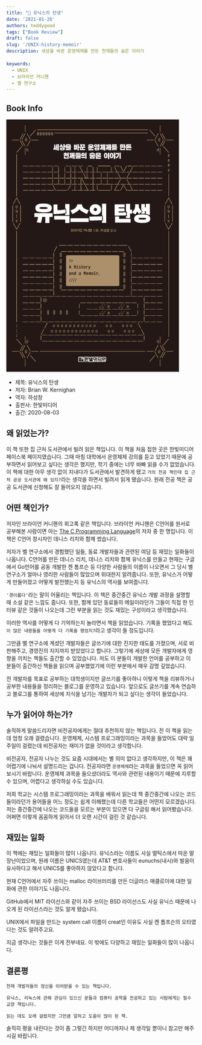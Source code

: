```yaml
---  
title: "📖 유닉스의 탄생"  
date: '2021-01-28'
authors: teddygood
tags: ["Book Review"]
draft: false
slug: '/UNIX-history-memoir'
description: 세상을 바꾼 운영체제를 만든 천재들의 숨은 이야기

keywords:
  - UNIX
  - 브라이언 커니핸
  - 벨 연구소
---
```


## Book Info

[![책](../assets/review/UNIX-history-and-memoir.jpg)](http://www.kyobobook.co.kr/product/detailViewKor.laf?ejkGb=KOR&mallGb=KOR&barcode=9791162243282&orderClick=LEa&Kc=)

- 제목: 유닉스의 탄생
- 저자: Brian W. Kernighan
- 역자: 하성창
- 출판사: 한빛미디어
- 출간: 2020-08-03

## 왜 읽었는가?

이 책 또한 집 근처 도서관에서 빌려 읽은 책입니다. 이 책을 처음 접한 곳은 한빛미디어 페이스북 페이지였습니다. 그때 마침 대학에서 운영체제 강의를 듣고 있었기 때문에 공부하면서 읽어보고 싶다는 생각은 했지만, 학기 중에는 너무 바빠 읽을 수가 없었습니다. 이 책에 대한 아무 생각 없이 지내다가 도서관에서 발견하게 됐고 `거의 전공 책인데 집 근처 공공 도서관에 왜 있지?`라는 생각을 하면서 빌려서 읽게 됐습니다. 원래 전공 책은 공공 도서관에 신청해도 잘 들어오지 않습니다.

## 어떤 책인가?

저자인 브라이언 커니핸의 회고록 같은 책입니다. 브라이언 커니핸은 C언어를 원서로 공부해본 사람이면 아는 [The C Programming Language](http://www.kyobobook.co.kr/product/detailViewEng.laf?mallGb=ENG&ejkGb=ENG&barcode=9780131103627)의 저자 중 한 명입니다. 이 책은 C언어 창시자인 데니스 리치와 함께 썼습니다.

저자가 벨 연구소에서 경험했던 일들, 동료 개발자들과 관련된 여담 등 재밌는 일화들이 나옵니다. C언어를 만든 데니스 리치, 데니스 리치와 함께 유닉스를 만들고 현재는 구글에서 Go언어를 공동 개발한 켄 톰프슨 등 다양한 사람들의 이름이 나오면서 그 당시 벨 연구소가 얼마나 영리한 사람들이 많았으며 위대한지 알려줍니다. 또한, 유닉스가 어떻게 만들어졌고 어떻게 발전했는지 등 유닉스의 역사를 보여줍니다.

`'경이롭다'`라는 말이 어울리는 책입니다. 이 책은 중간중간 유닉스 개발 과정을 설명할 때 소설 같은 느낌도 줍니다. 또한, 함께 있던 동료들의 메일이라던가 그들이 직접 한 인터뷰 같은 것들이 나오는데 그런 부분을 읽는 것도 재밌는 구성이라고 생각했습니다.

이러한 역사를 어떻게 다 기억하는지 놀라면서 책을 읽었습니다. 기록을 했었다고 해도 `이 많은 내용들을 어떻게 다 기록을 했었지?`라고 생각이 들 정도입니다.

그만큼 벨 연구소에 계셨던 개발자들은 글쓰기에 대한 진지한 태도를 가졌으며, 서로 비판해주고, 경영진의 지지까지 받았었다고 합니다. 그렇기에 세상에 모든 개발자에게 영향을 끼치는 책들도 출간할 수 있었습니다. 저도 이 분들이 개발한 언어를 공부하고 이 분들이 출간하신 책들을 읽으며 공부했었기에 이런 부분에서 매우 감명 깊었습니다.

전 개발자를 목표로 공부하는 대학생이지만 글쓰기를 좋아하니 이렇게 책을 리뷰하거나 공부한 내용들을 정리하는 블로그를 운영하고 있습니다. 앞으로도 글쓰기를 계속 연습하고 블로그를 통하여 세상에 지식을 남기는 개발자가 되고 싶다는 생각이 들었습니다.

## 누가 읽어야 하는가?

솔직하게 말씀드리자면 비전공자에게는 절대 추천하지 않는 책입니다. 전 이 책을 읽는 데 엄청 오래 걸렸습니다. 운영체제, 시스템 프로그래밍이라는 과목을 들었어도 대략 일주일이 걸렸는데 비전공자는 재미가 없을 것이라고 생각합니다.

비전공자, 전공자 나누는 것도 요즘 시대에서는 별 의미 없다고 생각하지만, 이 책은 꽤 어렵기에 나눠서 설명드리는 겁니다. 전공자라면 `운영체제`라는 과목을 들었으면 꼭 읽어보시기 바랍니다. 운영체제 과목을 들으셨더라도 역사와 관련된 내용이기 때문에 지루할 수 있으며, 어렵다고 생각하실 수도 있습니다.

저희 학교는 시스템 프로그래밍이라는 과목을 배워서 읽는데 책 중간중간에 나오는 코드들이라던가 용어들을 어느 정도는 쉽게 이해했는데 다른 학교들은 어떤지 모르겠습니다. 저는 중간중간에 나오는 코드들을 모르는 부분이 있으면 다 구글링 해서 읽어봤습니다. 어쩌면 이렇게 꼼꼼하게 읽어서 더 오랜 시간이 걸린 것 같습니다.

## 재밌는 일화

이 책에는 재밌는 일화들이 많이 나옵니다. 유닉스라는 이름도 사실 멀틱스에서 따온 말장난이었으며, 원래 이름은 UNICS였는데 AT&T 변호사들이 eunuchs(내시)와 발음이 유사하다고 해서 UNICS를 좋아하지 않았다고 합니다.

현재 C언어에서 자주 쓰이는 malloc 라이브러리를 만든 더글러스 매클로이에 대한 일화에 관한 이야기도 나옵니다.

GitHub에서 MIT 라이선스와 같이 자주 쓰이는 BSD 라이선스도 사실 유닉스 때문에 나오게 된 라이선스라는 것도 알게 됐습니다.

UNIX에서 파일을 만드는 system call 이름이 creat인 이유도 사실 켄 톰프슨의 오타였다는 것도 알려주고요. 

지금 생각나는 것들은 이게 전부네요. 이 밖에도 다양하고 재밌는 일화들이 많이 나옵니다.

## 결론평 

`천재 개발자들의 정신을 이어받을 수 있는 책입니다.`

`유닉스, 리눅스에 관해 관심이 있으신 분들과 컴퓨터 공학을 전공하고 있는 사람에게는 필수 교양 책입니다.` 

`읽는 데도 오래 걸렸지만 그만큼 알차고 도움이 많이 된 책.`

솔직히 평을 내린다는 것이 좀 그렇긴 하지만 어디까지나 제 생각일 뿐이니 참고만 해주시길 바랍니다.
